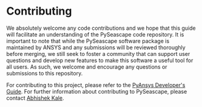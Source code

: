 # Contributing

We absolutely welcome any code contributions and we hope that this guide will facilitate an understanding of the PySeascape code repository. It is important to note that while the PySeascape software package is maintained by ANSYS and any submissions will be reviewed thoroughly before merging, we still seek to foster a community that can support user questions and develop new features to make this software a useful tool for all users. As such, we welcome and encourage any questions or submissions to this repository.

For contributing to this project, please refer to the [PyAnsys Developer's Guide](https://dev.docs.pyansys.com/). For further information about contributing to PySeascape, please contact [Abhishek Kale](mailto:Abhishek.Kale@ansys.com).